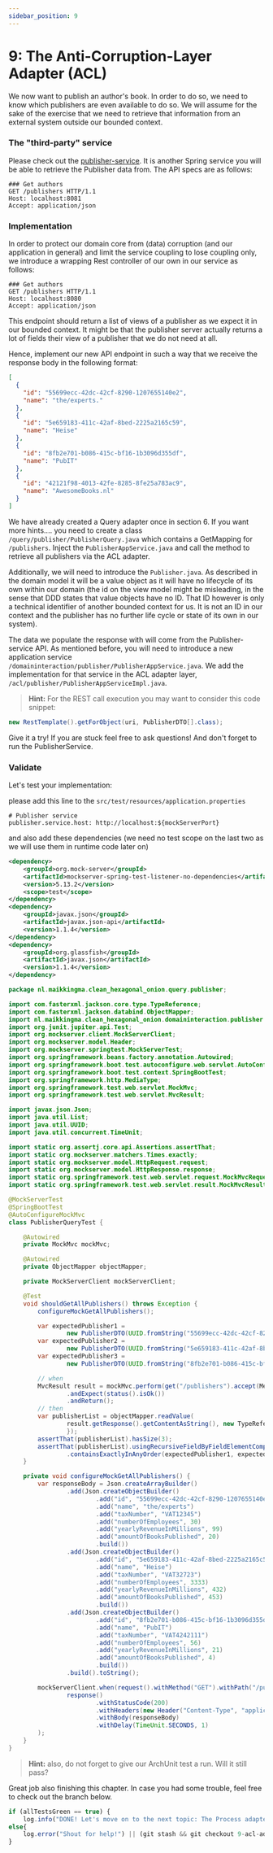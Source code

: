 ```yaml
---
sidebar_position: 9
---
```


# 9: The Anti-Corruption-Layer Adapter (ACL)

We now want to publish an author's book. In order to do so, we need to know which publishers are even available to 
do so. We will assume for the sake of the exercise that we need to retrieve that information from an external system 
outside our bounded context.

### The "third-party" service
Please check out the [publisher-service](https://github.com/MaikKingma/publisher-service).
It is another Spring service you will be able to retrieve the Publisher data from. The API specs are as follows:

```http request
### Get authors
GET /publishers HTTP/1.1
Host: localhost:8081
Accept: application/json
```
### Implementation
In order to protect our domain core from (data) corruption (and our application in general) and limit the service 
coupling to lose coupling only, we introduce a wrapping Rest controller of our own in our service 
as follows:

```http request
### Get authors
GET /publishers HTTP/1.1
Host: localhost:8080
Accept: application/json
```

This endpoint should return a list of views of a publisher as we expect it in our bounded context. It might be that 
the publisher server actually returns a lot of fields their view of a publisher that we do not need at all.

Hence, implement our new API endpoint in such a way that we receive the response body in the following format:

```json
[
  {
    "id": "55699ecc-42dc-42cf-8290-1207655140e2",
    "name": "the/experts."
  },
  {
    "id": "5e659183-411c-42af-8bed-2225a2165c59",
    "name": "Heise"
  },
  {
    "id": "8fb2e701-b086-415c-bf16-1b3096d355df",
    "name": "PubIT"
  },
  {
    "id": "42121f98-4013-42fe-8285-8fe25a783ac9",
    "name": "AwesomeBooks.nl"
  }
]
```
We have already created a Query adapter once in section 6. If you want more hints.... you need to create a class 
``/query/publisher/PublisherQuery.java`` which contains a GetMapping for ``/publishers``. Inject the 
``PublisherAppService.java`` and call the method to retrieve all publishers via the ACL adapter.

Additionally, we will need to introduce the ``Publisher.java``. As described in the domain model it will be a 
value object as it will have no lifecycle of its own within our domain (the id on the view model might be misleading,
in the sense that DDD states that value objects have no ID. That ID however is only a technical identifier of another 
bounded context for us. It is not an ID in our context and the publisher has no further life cycle or state of its 
own in our system).

The data we populate the response with will come from the Publisher-service API.
As mentioned before, you will need to introduce a new application service 
``/domaininteraction/publisher/PublisherAppService.java``. We add the implementation for that service in the ACL
adapter layer, ``/acl/publisher/PublisherAppServiceImpl.java``.

> **Hint:** For the REST call execution you may want to consider this code snippet:
```java
new RestTemplate().getForObject(uri, PublisherDTO[].class);
```

Give it a try! If you are stuck feel free to ask questions! And don't forget to run the PublisherService.

### Validate

Let's test your implementation:

please add this line to the ``src/test/resources/application.properties``

```properties
# Publisher service
publisher.service.host: http://localhost:${mockServerPort}
```
and also add these dependencies (we need no test scope on the last two as we will use them in runtime code later on)

```xml
<dependency>
    <groupId>org.mock-server</groupId>
    <artifactId>mockserver-spring-test-listener-no-dependencies</artifactId>
    <version>5.13.2</version>
    <scope>test</scope>
</dependency>
<dependency>
    <groupId>javax.json</groupId>
    <artifactId>javax.json-api</artifactId>
    <version>1.1.4</version>
</dependency>
<dependency>
    <groupId>org.glassfish</groupId>
    <artifactId>javax.json</artifactId>
    <version>1.1.4</version>
</dependency>
```

```java
package nl.maikkingma.clean_hexagonal_onion.query.publisher;

import com.fasterxml.jackson.core.type.TypeReference;
import com.fasterxml.jackson.databind.ObjectMapper;
import nl.maikkingma.clean_hexagonal_onion.domaininteraction.publisher.PublisherDTO;
import org.junit.jupiter.api.Test;
import org.mockserver.client.MockServerClient;
import org.mockserver.model.Header;
import org.mockserver.springtest.MockServerTest;
import org.springframework.beans.factory.annotation.Autowired;
import org.springframework.boot.test.autoconfigure.web.servlet.AutoConfigureMockMvc;
import org.springframework.boot.test.context.SpringBootTest;
import org.springframework.http.MediaType;
import org.springframework.test.web.servlet.MockMvc;
import org.springframework.test.web.servlet.MvcResult;

import javax.json.Json;
import java.util.List;
import java.util.UUID;
import java.util.concurrent.TimeUnit;

import static org.assertj.core.api.Assertions.assertThat;
import static org.mockserver.matchers.Times.exactly;
import static org.mockserver.model.HttpRequest.request;
import static org.mockserver.model.HttpResponse.response;
import static org.springframework.test.web.servlet.request.MockMvcRequestBuilders.get;
import static org.springframework.test.web.servlet.result.MockMvcResultMatchers.status;

@MockServerTest
@SpringBootTest
@AutoConfigureMockMvc
class PublisherQueryTest {

    @Autowired
    private MockMvc mockMvc;

    @Autowired
    private ObjectMapper objectMapper;

    private MockServerClient mockServerClient;

    @Test
    void shouldGetAllPublishers() throws Exception {
        configureMockGetAllPublishers();

        var expectedPublisher1 =
                new PublisherDTO(UUID.fromString("55699ecc-42dc-42cf-8290-1207655140e2"), "the/experts");
        var expectedPublisher2 =
                new PublisherDTO(UUID.fromString("5e659183-411c-42af-8bed-2225a2165c59"), "Heise");
        var expectedPublisher3 =
                new PublisherDTO(UUID.fromString("8fb2e701-b086-415c-bf16-1b3096d355df"), "PubIT");

        // when
        MvcResult result = mockMvc.perform(get("/publishers").accept(MediaType.APPLICATION_JSON))
                .andExpect(status().isOk())
                .andReturn();
        // then
        var publisherList = objectMapper.readValue(
                result.getResponse().getContentAsString(), new TypeReference<List<PublisherDTO>>() {
                });
        assertThat(publisherList).hasSize(3);
        assertThat(publisherList).usingRecursiveFieldByFieldElementComparator()
                .containsExactlyInAnyOrder(expectedPublisher1, expectedPublisher2, expectedPublisher3);
    }

    private void configureMockGetAllPublishers() {
        var responseBody = Json.createArrayBuilder()
                .add(Json.createObjectBuilder()
                        .add("id", "55699ecc-42dc-42cf-8290-1207655140e2")
                        .add("name", "the/experts")
                        .add("taxNumber", "VAT12345")
                        .add("numberOfEmployees", 30)
                        .add("yearlyRevenueInMillions", 99)
                        .add("amountOfBooksPublished", 20)
                        .build())
                .add(Json.createObjectBuilder()
                        .add("id", "5e659183-411c-42af-8bed-2225a2165c59")
                        .add("name", "Heise")
                        .add("taxNumber", "VAT32723")
                        .add("numberOfEmployees", 3333)
                        .add("yearlyRevenueInMillions", 432)
                        .add("amountOfBooksPublished", 453)
                        .build())
                .add(Json.createObjectBuilder()
                        .add("id", "8fb2e701-b086-415c-bf16-1b3096d355df")
                        .add("name", "PubIT")
                        .add("taxNumber", "VAT4242111")
                        .add("numberOfEmployees", 56)
                        .add("yearlyRevenueInMillions", 21)
                        .add("amountOfBooksPublished", 4)
                        .build())
                .build().toString();

        mockServerClient.when(request().withMethod("GET").withPath("/publishers"), exactly(1)).respond(
                response()
                        .withStatusCode(200)
                        .withHeaders(new Header("Content-Type", "application/json; charset=utf-8"))
                        .withBody(responseBody)
                        .withDelay(TimeUnit.SECONDS, 1)
        );
    }
}
```

> **Hint:** also, do not forget to give our ArchUnit test a run. Will it still pass?

Great job also finishing this chapter. In case you had some trouble, feel free to check out the branch below.

```javascript
if (allTestsGreen == true) {
    log.info("DONE! Let's move on to the next topic: The Process adapter")}
else{
    log.error("Shout for help!") || (git stash && git checkout 9-acl-adapter-done)
}
```
